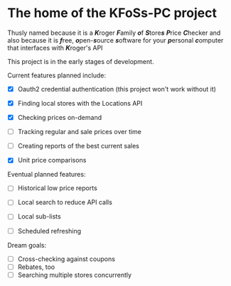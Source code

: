 # The home of the KFoSs-PC project

Thusly named because it is a 
***K***roger ***F***amily ***o***f ***S***tore***s*** ***P***rice ***C***hecker
and also because it is 
***f***ree, ***o***pen-***s***ource ***s***oftware for your ***p***ersonal ***c***omputer that interfaces with ***K***roger's API


This project is in the early stages of development.


Current features planned include:
- [x] Oauth2 credential authentication (this project won't work without it)
- [x] Finding local stores with the Locations API
- [x] Checking prices on-demand
- [ ] Tracking regular and sale prices over time
- [ ] Creating reports of the best current sales 
- [x] Unit price comparisons


Eventual planned features:
- [ ] Historical low price reports
- [ ] Local search to reduce API calls
- [ ] Local sub-lists
- [ ] Scheduled refreshing


Dream goals:
- [ ] Cross-checking against coupons
- [ ] Rebates, too
- [ ] Searching multiple stores concurrently